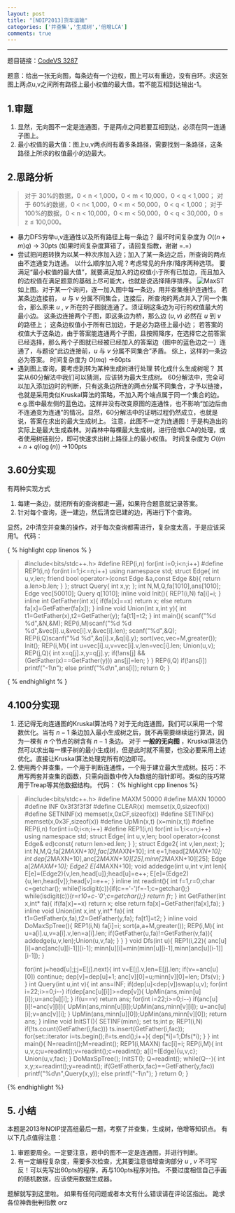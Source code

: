 ```yaml
---
layout: post
title: "[NOIP2013]货车运输"
categories: ['并查集','生成树','倍增LCA']
comments: true
---
```


----------
题目链接：[CodeVS 3287][1]

题意：给出一张无向图，每条边有一个边权，图上可以有重边，没有自环。求这张图上两点u,v之间所有路径上最小权值的最大值。若不能互相到达输出-1。
## 1.审题
 1. 显然，无向图不一定是连通图，于是两点之间若要互相到达，必须在同一连通子图上。
 2. 最小权值的最大值：图上u,v两点间有着多条路径，需要找到一条路径，这条路径上所求的权值最小的边最大。

<!--more-->

## 2.思路分析

> 对于 30%的数据，0 < n < 1,000，0 < m < 10,000，0 < q < 1,000；
> 对于 60%的数据，0 < n< 1,000，0 < m < 50,000，0 < q < 1,000；
> 对于 100%的数据，0 < n < 10,000，0 < m < 50,000，0 < q < 30,000，0 ≤ z ≤ 100,000。

 -  暴力DFS穷举u,v连通性以及所有路径上每一条边？
    最坏时间复杂度为 $O((n+m)q)$ → 30pts (如果时间复杂度算错了，请回复指教，谢谢 =.=）
 -  尝试把问题转换为以某一种次序加入边；加入了某一条边之后，所查询的两点由不连通变为连通。
    以什么顺序加入呢？考虑常见的升序/降序两种选项。
    要满足“最小权值的最大值”，就要满足加入的边权值小于所有已加边，而且加入的边权值在满足题意的基础上尽可能大，也就是说选择降序排序。
    ![MaxST](https://panda2134.github.io/img/VanTrans01.png)
    如上图。对于某一个询问，逐一加入图中每一条边，用并查集维护连通性。
    若某条边连接前， $u$ 与 $v$ 分属不同集合，连接后，所查询的两点并入了同一个集合，那么原来 $u$ , $v$ 所在的子图就连通了。须证明这条边为可行的权值最大的最小边。
    这条边连接两个子图，即这条边为桥，那么边 $(u,v)$ 必然在 $u$ 到 $v$ 的路径上；
    这条边权值小于所有已加边，于是必为路径上最小边；
    若答案的权值大于这条边，由于答案能连通两个子图，且按照降序，在选择它之前答案已经选择，那么两个子图就已经被已经加入的答案边（图中的蓝色边之一）连通了，与题设“此边连接前，$u$ 与 $v$ 分属不同集合”矛盾。
    综上，这样的一条边必为答案。
    时间复杂度为 $O(mq)$ →60pts
 -  遇到图上查询，要考虑到转为某种生成树进行处理
    转化成什么生成树呢？
    其实从60分解法中我们可以猜测，应该转为最大生成树。
    60分解法中，完全可以加入添加边时的判断，只有这条边所连的两点分属不同集合，才予以链接，也就是采用类似Kruskal算法的策略，不加入两个端点属于同一个集合的边。e.g.图中最左侧的蓝色边。这样并没有改变原图的连通性，也不影响“加边后由不连通变为连通”的情况。显然，60分解法中的证明过程仍然成立，也就是说，答案在求出的最大生成树上。
    注意，此图不一定为连通图！于是构造出的实际上是最大生成森林。对森林中每棵最大生成树，进行倍增LCA的处理，或者使用树链剖分，即可快速求出树上路径上的最小权值。
    时间复杂度为 $O((m+n+q)\log(n))$ →100pts

## 3.60分实现
有两种实现方式

 1. 每建一条边，就把所有的查询都走一遍，如果符合题意就记录答案。
 2. 针对每个查询，逐一建边，然后清空已建的边，再进行下个查询。

显然，2中清空并查集的操作，对于每次查询都需进行，复杂度太高，于是应该采用1。
代码：

{ % highlight cpp linenos % }

>  #include<bits/stdc++.h>
>  #define REP(i,n) for(int i=0;i<n;i++)
>  #define REP1(i,n) for(int i=1;i<=n;i++)
>  using namespace std;
>  struct Edge{
>  	int u,v,len;
>  	friend bool operator>(const Edge &a,const Edge &b){
>  		return a.len>b.len;
>  	}
>  };
>  struct Query{
>  	int x,y;
>  };
>  int N,M,Q,fa[1010],ans[1010];
>  Edge vec[50010];
>  Query q[1010];
>  inline void Init(){
>  	REP1(i,N) fa[i]=i;
>  }
>  inline int GetFather(int x){
>  	if(fa[x]==x) return x;
>  	else return fa[x]=GetFather(fa[x]);
>  }
>  inline void Union(int x,int y){
>  	int t1=GetFather(x),t2=GetFather(y);
>  	fa[t1]=t2;
>  }
>  int main(){
>  	scanf("%d %d",&N,&M);
>  	REP(i,M)scanf("%d %d %d",&vec[i].u,&vec[i].v,&vec[i].len);
>  	scanf("%d",&Q);
>  	REP(i,Q)scanf("%d %d",&q[i].x,&q[i].y);
>  	sort(vec,vec+M,greater<Edge>());
>  	Init();
>  	REP(i,M){
>  		int u=vec[i].u,v=vec[i].v,len=vec[i].len;
>  		Union(u,v);
>  		REP(j,Q){
>  			int x=q[j].x,y=q[j].y;
>  			if(!ans[j] && (GetFather(x)==GetFather(y)))
>  				ans[j]=len;
>  		}
>  	}
>  	REP(i,Q)
>  		if(!ans[i]) printf("-1\n");
>  		else printf("%d\n",ans[i]);
>  	return 0;
>  }

{ % endhighlight % }


## 4.100分实现
1. 还记得无向连通图的Kruskal算法吗？对于无向连通图，我们可以采用一个常数优化。当有 $n-1$ 条边加入最小生成树之后，就不再需要继续运行算法，因为一棵有 $n$ 个节点的树含有 $n-1$ 条边。
对于 **一般的无向图** ，Kruskal算法仍然可以求出每一棵子树的最小生成树，但是此时就不需要，也没必要采用上述优化。直接让Kruskal算法处理完所有的边即可。
2. 使用两个并查集，一个用于判断连通性，一个用于建立最大生成树。技巧：不用写两套并查集的函数，只需向函数中传入fa数组的指针即可。类似的技巧常用于Treap等其他数据结构。
代码：
{% highlight cpp linenos %}

> #include<bits/stdc++.h>
> #define MAXM 50000
> #define MAXN 10000
> #define INF 0x3f3f3f3f
> #define CLEAR(x) memset(x,0,sizeof(x))
> #define SETNINF(x) memset(x,0xCF,sizeof(x))
> #define SETINF(x) memset(x,0x3F,sizeof(x))
> #define UpMin(x,t) (x=min(x,t))
> #define REP(i,n) for(int i=0;i<n;i++)
> #define REP1(i,n) for(int i=1;i<=n;i++)
> using namespace std;
> struct Edge{
> int u,v,len;
> bool operator>(const Edge& ed)const{
> return len>ed.len;
> }
> };
> struct Edge2{
> int v,len,next;
> };
> int N,M,Q,fa[2*MAXN+10],fac[2*MAXN+10];
> int e=1,head[2*MAXN+10];
> int dep[2*MAXN+10],anc[2*MAXN+10][25],minn[2*MAXN+10][25];
> Edge a[2*MAXM+10];
> Edge2 E[4*MAXN+10];
> void addedge(int u,int v,int len){
> E[e]=(Edge2){v,len,head[u]};head[u]=e++;
> E[e]=(Edge2){u,len,head[v]};head[v]=e++;
> }
> inline int readint(){
> int f=1,r=0;char c=getchar();
> while(!isdigit(c)){if(c=='-')f=-1;c=getchar();}
> while(isdigit(c)){r=r*10+c-'0';c=getchar();}
> return f*r;
> }
> int GetFather(int x,int* fa){
> if(fa[x]==x) return x;
> else return fa[x]=GetFather(fa[x],fa);
> }
> inline void Union(int x,int y,int* fa){
> int t1=GetFather(x,fa),t2=GetFather(y,fa);
> fa[t1]=t2;
> }
> inline void  DoMaxSpTree(){
> REP1(i,N) fa[i]=i;
> sort(a,a+M,greater<Edge>());
> REP(i,M){
> int u=a[i].u,v=a[i].v,len=a[i].len;
> if(GetFather(u,fa)!=GetFather(v,fa)){
> addedge(u,v,len);Union(u,v,fa);
> }
> }
> }
> void Dfs(int u){
> REP1(i,22){
> anc[u][i]=anc[anc[u][i-1]][i-1];
> minn[u][i]=min(minn[u][i-1],minn[anc[u][i-1]][i-1]);
> }
>
> for(int j=head[u];j;j=E[j].next){
> int v=E[j].v,len=E[j].len;
> if(v==anc[u][0]) continue;
> dep[v]=dep[u]+1;
> anc[v][0]=u;minn[v][0]=len;
> Dfs(v);
> }
> }
> int Query(int u,int v){
> int ans=INF;
> if(dep[u]<dep[v])swap(u,v);
> for(int i=22;i>=0;i--)
> if(dep[anc[u][i]]>=dep[v]){
> UpMin(ans,minn[u][i]);u=anc[u][i];
> }
> if(u==v) return ans;
> for(int i=22;i>=0;i--)
> if(anc[u][i]!=anc[v][i]){
> UpMin(ans,minn[u][i]);UpMin(ans,minn[v][i]);
> u=anc[u][i];v=anc[v][i];
> }
> UpMin(ans,minn[u][0]);UpMin(ans,minn[v][0]);
> return ans;
  > }
  > inline void InitST(){
> SETINF(minn);
> set<int> ts;int p;
> REP1(i,N)
> if(!ts.count(GetFather(i,fac)))
> ts.insert(GetFather(i,fac));
> for(set<int>::iterator i=ts.begin();i!=ts.end();i++){
> dep[*i]=1;Dfs(*i);
> }
> }
> int main(){
> N=readint();M=readint();
> REP1(i,MAXN) fac[i]=i;
> REP(i,M){
> int u,v,c;u=readint();v=readint();c=readint();
> a[i]=(Edge){u,v,c};
> Union(u,v,fac);
> }
> DoMaxSpTree();
> InitST();
> Q=readint();
> while(Q--){
> int x,y;x=readint();y=readint();
> if(GetFather(x,fac)==GetFather(y,fac))
> printf("%d\n",Query(x,y));
> else printf("-1\n");
> }
> return 0;
> }

{% endhighlight %}


## 5. 小结
本题是2013年NOIP提高组最后一题，考察了并查集，生成树，倍增等知识点。
有以下几点值得注意：
1. 审题要周全。一定要注意，题中的图不一定是连通图，并进行判断。
2. 有一定编程复杂度，需要多次检查，尤其要注意倍增查询部分 $u$ , $v$ 不可写反！可以先写出60pts的程序，再与100pts程序对拍。
不要过度相信自己手画的随机数据，应该使用数据生成器。

题解就写到这里啦。
如果有任何问题或者本文有什么错误请在评论区指出。
跪求各位神犇~~批判~~指教 orz

[1]: http://codevs.cn/problem/3287/
